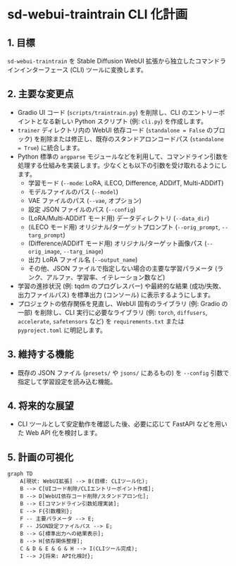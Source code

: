 # sd-webui-traintrain CLI 化計画

## 1. 目標

`sd-webui-traintrain` を Stable Diffusion WebUI 拡張から独立したコマンドラインインターフェース (CLI) ツールに変換します。

## 2. 主要な変更点

*   Gradio UI コード (`scripts/traintrain.py`) を削除し、CLI のエントリーポイントとなる新しい Python スクリプト (例: `cli.py`) を作成します。
*   `trainer` ディレクトリ内の WebUI 依存コード (`standalone = False` のブロック) を削除または修正し、既存のスタンドアロンコードパス (`standalone = True`) に統合します。
*   Python 標準の `argparse` モジュールなどを利用して、コマンドライン引数を処理する仕組みを実装します。少なくとも以下の引数を受け取れるようにします。
    *   学習モード (`--mode`: LoRA, iLECO, Difference, ADDifT, Multi-ADDifT)
    *   モデルファイルのパス (`--model`)
    *   VAE ファイルのパス (`--vae`, オプション)
    *   設定 JSON ファイルのパス (`--config`)
    *   (LoRA/Multi-ADDifT モード用) データディレクトリ (`--data_dir`)
    *   (iLECO モード用) オリジナル/ターゲットプロンプト (`--orig_prompt`, `--targ_prompt`)
    *   (Difference/ADDifT モード用) オリジナル/ターゲット画像パス (`--orig_image`, `--targ_image`)
    *   出力 LoRA ファイル名 (`--output_name`)
    *   その他、JSON ファイルで指定しない場合の主要な学習パラメータ (ランク、アルファ、学習率、イテレーション数など)
*   学習の進捗状況 (例: tqdm のプログレスバー) や最終的な結果 (成功/失敗、出力ファイルパス) を標準出力 (コンソール) に表示するようにします。
*   プロジェクトの依存関係を見直し、WebUI 固有のライブラリ (例: Gradio の一部) を削除し、CLI 実行に必要なライブラリ (例: `torch`, `diffusers`, `accelerate`, `safetensors` など) を `requirements.txt` または `pyproject.toml` に明記します。

## 3. 維持する機能

*   既存の JSON ファイル (`presets/` や `jsons/` にあるもの) を `--config` 引数で指定して学習設定を読み込む機能。

## 4. 将来的な展望

*   CLI ツールとして安定動作を確認した後、必要に応じて FastAPI などを用いた Web API 化を検討します。

## 5. 計画の可視化

```mermaid
graph TD
    A[現状: WebUI拡張] --> B(目標: CLIツール化);
    B --> C[UIコード削除/CLIエントリーポイント作成];
    B --> D[WebUI依存コード削除/スタンドアロン化];
    B --> E[コマンドライン引数処理実装];
    E --> F{引数種別};
    F -- 主要パラメータ --> E;
    F -- JSON設定ファイルパス --> E;
    B --> G[標準出力への結果表示];
    B --> H[依存関係整理];
    C & D & E & G & H --> I(CLIツール完成);
    I --> J{将来: API化検討};